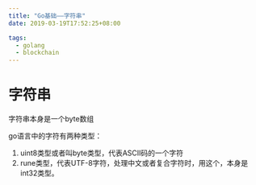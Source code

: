 ```yaml
---
title: "Go基础——字符串"
date: 2019-03-19T17:52:25+08:00

tags: 
  - golang
  - blockchain
---
```


# 字符串

字符串本身是一个byte数组

go语言中的字符有两种类型：
1. uint8类型或者叫byte类型，代表ASCII码的一个字符
2. rune类型，代表UTF-8字符，处理中文或者复合字符时，用这个，本身是int32类型。





